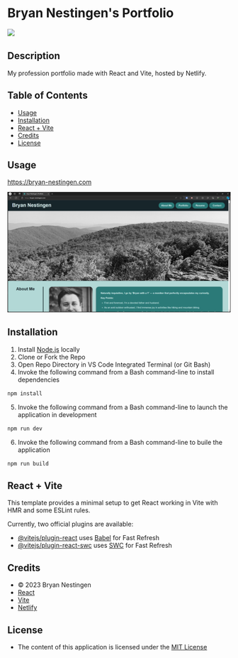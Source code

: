 # Bryan Nestingen's Portfolio


[![](https://img.shields.io/badge/License-MIT_License-blue)](https://choosealicense.com/licenses/mit/)

## Description

My profession portfolio made with React and Vite, hosted by Netlify.

## Table of Contents
- [Usage](#usage)
- [Installation](#installation)
- [React + Vite](#react--vite)
- [Credits](#credits)
- [License](#license)

## Usage

https://bryan-nestingen.com

[![Bryan Nestingen's Portfolio web application with the Blue Ridge Mountains as a background image.](/src/assets/images/portfolio-deployed-site-example.png)](https://bryan-nestingen.com)

## Installation 

1. Install [Node.js](https://nodejs.org/) locally
2. Clone or Fork the Repo
3. Open Repo Directory in VS Code Integrated Terminal (or Git Bash)
4. Invoke the following command from a Bash command-line to install dependencies
```bash
npm install
```
5. Invoke the following command from a Bash command-line to launch the application in development
```bash
npm run dev
```
6. Invoke the following command from a Bash command-line to buile the application
```bash
npm run build
```

## React + Vite

This template provides a minimal setup to get React working in Vite with HMR and some ESLint rules.

Currently, two official plugins are available:

- [@vitejs/plugin-react](https://github.com/vitejs/vite-plugin-react/blob/main/packages/plugin-react/README.md) uses [Babel](https://babeljs.io/) for Fast Refresh
- [@vitejs/plugin-react-swc](https://github.com/vitejs/vite-plugin-react-swc) uses [SWC](https://swc.rs/) for Fast Refresh

## Credits
- © 2023 Bryan Nestingen
- [React](https://react.dev/)
- [Vite](https://vitejs.dev/)
- [Netlify](https://www.netlify.com/)


## License

- The content of this application is licensed under the [MIT License](https://choosealicense.com/licenses/mit/)



